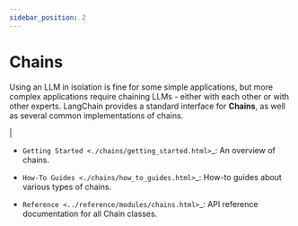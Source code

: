 ```yaml
---
sidebar_position: 2
---
```


# Chains

Using an LLM in isolation is fine for some simple applications,
but more complex applications require chaining LLMs - either with each other or with other experts.
LangChain provides a standard interface for **Chains**, as well as several common implementations of chains.

|
- `Getting Started <./chains/getting_started.html>`_: An overview of chains.

- `How-To Guides <./chains/how_to_guides.html>`_: How-to guides about various types of chains.

- `Reference <../reference/modules/chains.html>`_: API reference documentation for all Chain classes.

